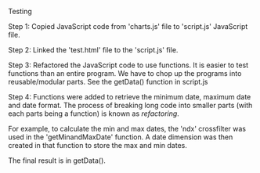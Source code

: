 Testing

Step 1:
Copied JavaScript code from 'charts.js' file to 'script.js' JavaScript file.


Step 2:
Linked the 'test.html' file to the 'script.js' file.

Step 3:
Refactored the JavaScript code to use functions. It is easier to test functions than
an entire program. We have to chop up the programs into reusable/modular parts.
See the getData() function in script.js

Step 4:
Functions were added to retrieve the minimum date, maximum date and date format.
The process of breaking long code into smaller parts (with each parts
being a function) is known as *refactoring*.


For example, to calculate the min and max dates, the 'ndx' crossfilter was used in the 'getMinandMaxDate' function.
A date dimension was then created in that function to store the max and min dates.

The final result is in getData().
